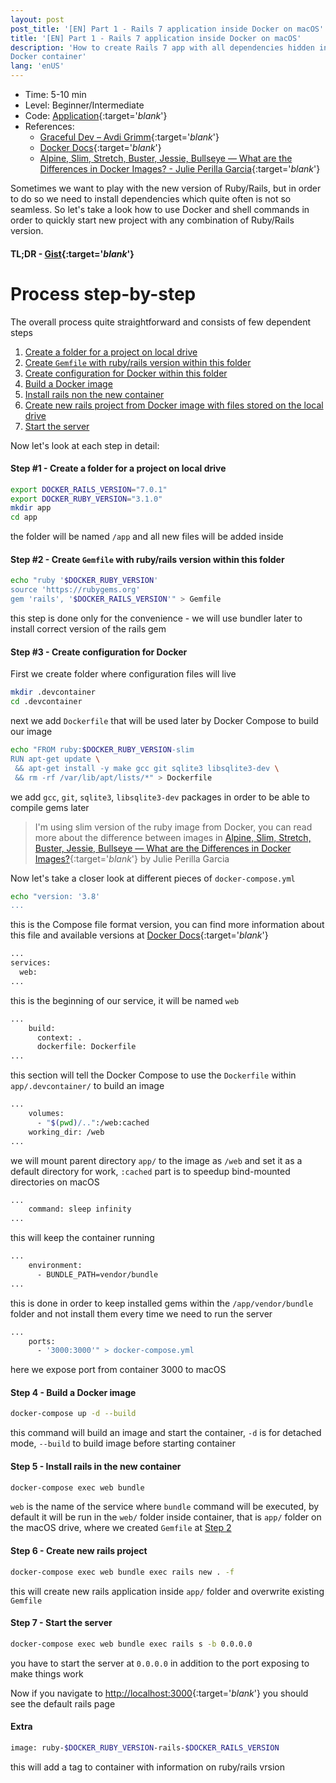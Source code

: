 ```yaml
---
layout: post
post_title: '[EN] Part 1 - Rails 7 application inside Docker on macOS'
title: '[EN] Part 1 - Rails 7 application inside Docker on macOS'
description: 'How to create Rails 7 app with all dependencies hidden inside a
Docker container'
lang: 'enUS'
---
```

* Time: 5-10 min
* Level: Beginner/Intermediate
* Code: [Application][appl]{:target='_blank_'}
* References:
  * [Graceful Dev – Avdi Grimm][avdi]{:target='_blank_'}
  * [Docker Docs][dock]{:target='_blank_'}
  * [Alpine, Slim, Stretch, Buster, Jessie, Bullseye — What are the Differences in Docker Images? - Julie Perilla Garcia][juli]{:target='_blank_'}

Sometimes we want to play with the new version of Ruby/Rails, but in
order to do so we need to install dependencies which quite often is not
so seamless. So let's take a look how to use Docker and shell commands in
order to quickly start new project with any combination of Ruby/Rails
version.

#### TL;DR - [Gist][gist]{:target='_blank_'}

# Process step-by-step

The overall process quite straightforward and consists of few dependent steps

1. [Create a folder for a project on local drive](#step-1---create-a-folder-for-a-project-on-local-drive)
2. [Create `Gemfile` with ruby/rails version within this folder](#step-2---create-gemfile-with-rubyrails-version-within-this-folder)
3. [Create configuration for Docker within this folder](#step-3---create-configuration-for-docker)
4. [Build a Docker image](#step-4---build-a-docker-image)
5. [Install rails non the new container](#step-5---install-rails-in-the-new-container)
6. [Create new rails project from Docker image with files stored on the
local drive](#step-6---create-new-rails-project-from-docker-image-with-files-stored-on-the-local-drive)
7. [Start the server](#step-7---start-the-server)

Now let's look at each step in detail:

#### Step #1 - Create a folder for a project on local drive
````sh
export DOCKER_RAILS_VERSION="7.0.1"
export DOCKER_RUBY_VERSION="3.1.0"
mkdir app
cd app
````
the folder will be named `/app` and all new files will be added inside

#### Step #2 - Create `Gemfile` with ruby/rails version within this folder
````sh
echo "ruby '$DOCKER_RUBY_VERSION'
source 'https://rubygems.org'
gem 'rails', '$DOCKER_RAILS_VERSION'" > Gemfile
````
this step is done only for the convenience - we will use bundler
later to install correct version of the rails gem

#### Step #3 - Create configuration for Docker

First we create folder where configuration files will live
````sh
mkdir .devcontainer
cd .devcontainer
````
next we add `Dockerfile` that will be used later by Docker Compose to
build our image
````sh
echo "FROM ruby:$DOCKER_RUBY_VERSION-slim
RUN apt-get update \
 && apt-get install -y make gcc git sqlite3 libsqlite3-dev \
 && rm -rf /var/lib/apt/lists/*" > Dockerfile
````
we add `gcc`, `git`, `sqlite3`, `libsqlite3-dev` packages in order to
be able to compile gems later

> I'm using slim version of the ruby image from Docker, you can read more
> about the difference between images in [Alpine, Slim, Stretch, Buster, Jessie, Bullseye — What are the Differences in Docker Images?][juli]{:target='_blank_'} by Julie Perilla Garcia

Now let's take a closer look at different pieces of `docker-compose.yml`
````sh
echo "version: '3.8'
...
````
this is the Compose file format version, you can find more information
about this file and available versions at [Docker Docs][dock]{:target='_blank_'}

````sh
...
services:
  web:
...
````
this is the beginning of our service, it will be named `web`

````sh
...
    build:
      context: .
      dockerfile: Dockerfile
...
````
this section will tell the Docker Compose to use the `Dockerfile` within
`app/.devcontainer/` to build an image

````sh
...
    volumes:
      - "$(pwd)/..":/web:cached
    working_dir: /web
...
````
we will mount parent directory `app/` to the image as `/web` and set it
as a default directory for work, `:cached` part is to speedup bind-mounted directories on macOS

````sh
...
    command: sleep infinity
...
````
this will keep the container running

````sh
...
    environment:
      - BUNDLE_PATH=vendor/bundle
...
````
this is done in order to keep installed gems within the
`/app/vendor/bundle` folder and not install them every time we need to
run the server

````sh
...
    ports:
      - '3000:3000'" > docker-compose.yml
````
here we expose port from container 3000 to macOS

#### Step 4 - Build a Docker image
````sh
docker-compose up -d --build
````
this command will build an image and start the container, `-d` is for detached mode, `--build` to build image before starting container

#### Step 5 - Install rails in the new container
````sh
docker-compose exec web bundle
````
`web` is the name of the service where `bundle` command will be
executed, by default it will be run in the `web/` folder inside
container, that is `app/` folder on the macOS drive, where we created
`Gemfile` at [Step 2](#step-2---create-gemfile-with-rubyrails-version-within-this-folder)

#### Step 6 - Create new rails project
````sh
docker-compose exec web bundle exec rails new . -f
````
this will create new rails application inside `app/` folder and
overwrite existing `Gemfile`

#### Step 7 - Start the server
````sh
docker-compose exec web bundle exec rails s -b 0.0.0.0
````
you have to start the server at `0.0.0.0` in addition to the port exposing to make things work

Now if you navigate to [http://localhost:3000][loca]{:target='_blank_'}
you should see the default rails page

#### Extra
````sh
image: ruby-$DOCKER_RUBY_VERSION-rails-$DOCKER_RAILS_VERSION
````
this will add a tag to container with information on ruby/rails vrsion

[appl]: https://github.com/bpohoriletz/bpohoriletz.github.io/tree/master/samples/rails-7-app-inside-docker-on-osx/app
[gist]: https://gist.github.com/bpohoriletz/9ba8c5a8eb92727ec24dccfe269f5ea8
[avdi]: https://graceful.dev/courses/tapastry/modules/2021/
[dock]: https://docs.docker.com/compose/compose-file/compose-file-v3/
[juli]: https://medium.com/swlh/alpine-slim-stretch-buster-jessie-bullseye-bookworm-what-are-the-differences-in-docker-62171ed4531d
[loca]: http://localhost:3000

